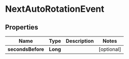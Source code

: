 

# NextAutoRotationEvent


## Properties

| Name | Type | Description | Notes |
|------------ | ------------- | ------------- | -------------|
|**secondsBefore** | **Long** |  |  [optional] |



